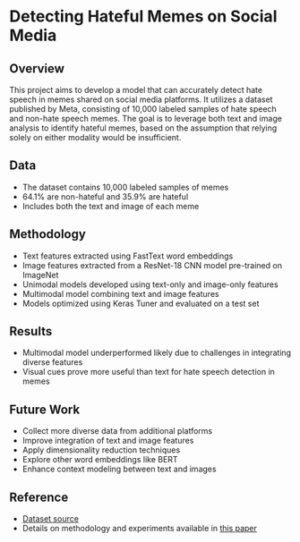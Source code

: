 # Detecting Hateful Memes on Social Media

## Overview
This project aims to develop a model that can accurately detect hate speech in memes shared on social media platforms. It utilizes a dataset published by Meta, consisting of 10,000 labeled samples of hate speech and non-hate speech memes. The goal is to leverage both text and image analysis to identify hateful memes, based on the assumption that relying solely on either modality would be insufficient.

## Data
- The dataset contains 10,000 labeled samples of memes
- 64.1% are non-hateful and 35.9% are hateful
- Includes both the text and image of each meme

## Methodology
- Text features extracted using FastText word embeddings
- Image features extracted from a ResNet-18 CNN model pre-trained on ImageNet
- Unimodal models developed using text-only and image-only features
- Multimodal model combining text and image features
- Models optimized using Keras Tuner and evaluated on a test set

## Results
- Multimodal model underperformed likely due to challenges in integrating diverse features
- Visual cues prove more useful than text for hate speech detection in memes

## Future Work
- Collect more diverse data from additional platforms
- Improve integration of text and image features
- Apply dimensionality reduction techniques
- Explore other word embeddings like BERT
- Enhance context modeling between text and images

## Reference
- [Dataset source](https://ai.meta.com/blog/how-facebook-uses-super-efficient-ai-models-to-detect-hate-speech/)
- Details on methodology and experiments available in [this paper]()
